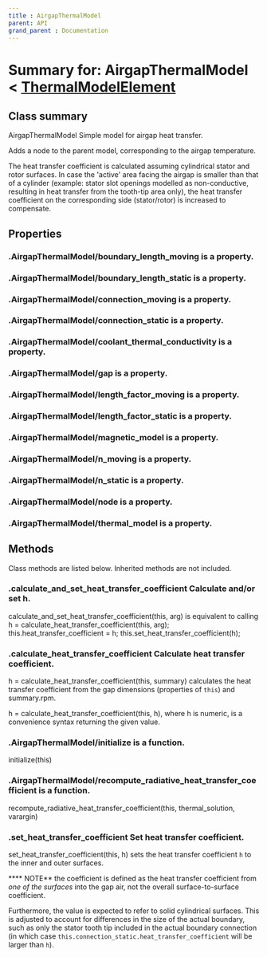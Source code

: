 ```yaml
---
title : AirgapThermalModel
parent: API
grand_parent : Documentation
---
```

# Summary for: **AirgapThermalModel**  < [ThermalModelElement](ThermalModelElement.html)

## Class summary

AirgapThermalModel Simple model for airgap heat transfer.

Adds a node to the parent model, corresponding to the airgap
temperature.

The heat transfer coefficient is calculated assuming cylindrical
stator and rotor surfaces. In case the 'active' area facing the
airgap is smaller than that of a cylinder (example: stator slot
openings modelled as non-conductive, resulting in heat transfer from
the tooth-tip area only), the heat transfer coefficient on the
corresponding side (stator/rotor) is increased to compensate.

## Properties

### .AirgapThermalModel/**boundary_length_moving** is a property.

### .AirgapThermalModel/**boundary_length_static** is a property.

### .AirgapThermalModel/**connection_moving** is a property.

### .AirgapThermalModel/**connection_static** is a property.

### .AirgapThermalModel/**coolant_thermal_conductivity** is a property.

### .Air**gap**ThermalModel/gap is a property.

### .AirgapThermalModel/**length_factor_moving** is a property.

### .AirgapThermalModel/**length_factor_static** is a property.

### .AirgapThermalModel/**magnetic_model** is a property.

### .AirgapThermalModel/**n_moving** is a property.

### .AirgapThermalModel/**n_static** is a property.

### .AirgapThermalModel/**node** is a property.

### .AirgapThermalModel/**thermal_model** is a property.


## Methods

Class methods are listed below. Inherited methods are not included.

### .**calculate_and_set_heat_transfer_coefficient** Calculate and/or set h.

calculate_and_set_heat_transfer_coefficient(this, arg) is equivalent to
calling
h = calculate_heat_transfer_coefficient(this, arg);
this.heat_transfer_coefficient = h;
this.set_heat_transfer_coefficient(h);

### .**calculate_heat_transfer_coefficient** Calculate heat transfer coefficient.

h = calculate_heat_transfer_coefficient(this, summary) calculates the
heat transfer coefficient from the gap dimensions (properties of `this`)
and summary.rpm.

h = calculate_heat_transfer_coefficient(this, h), where h is numeric, is
a convenience syntax returning the given value.

### .AirgapThermalModel/**initialize** is a function.
initialize(this)

### .AirgapThermalModel/**recompute_radiative_heat_transfer_coefficient** is a function.
recompute_radiative_heat_transfer_coefficient(this, thermal_solution, varargin)

### .**set_heat_transfer_coefficient** Set heat transfer coefficient.

set_heat_transfer_coefficient(this, h) sets the heat transfer coefficient
`h` to the inner and outer surfaces.

**** NOTE** the coefficient is defined as the heat transfer coefficient from
*one of the surfaces*  into the gap air, not the overall
surface-to-surface coefficient.

Furthermore, the value is expected to refer to solid cylindrical
surfaces. This is adjusted to account for differences in the size of the
actual boundary, such as only the stator tooth tip included in the actual
boundary connection (in which case
`this.connection_static.heat_transfer_coefficient` will be larger than
`h`).



